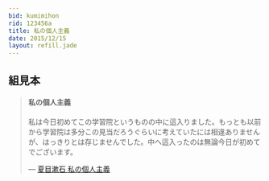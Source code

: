 ```yaml
---
bid: kumimihon
rid: 123456a
title: 私の個人主義
date: 2015/12/15
layout: refill.jade
---
```


## 組見本

> #### 私の個人主義
>
> 私は今日初めてこの学習院というものの中に這入りました。もっとも以前から学習院は多分この見当だろうぐらいに考えていたには相違ありませんが、はっきりとは存じませんでした。中へ這入ったのは無論今日が初めてでございます。
>
> ― [夏目漱石 私の個人主義](http://www.aozora.gr.jp/cards/000148/files/772_33100.html)
